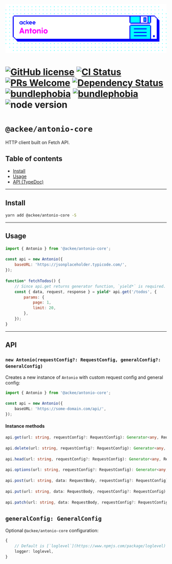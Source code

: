 ![ackee|Antonio](/assets/ackee_git_frontend_antonio.png)

# [![GitHub license](https://img.shields.io/badge/license-MIT-blue.svg)](https://github.com/AckeeCZ/antonio/blob/master/LICENSE) [![CI Status](https://img.shields.io/travis/com/AckeeCZ/antonio.svg?style=flat)](https://travis-ci.com/AckeeCZ/antonio) [![PRs Welcome](https://img.shields.io/badge/PRs-welcome-brightgreen.svg)](https://reactjs.org/docs/how-to-contribute.html#your-first-pull-request) [![Dependency Status](https://img.shields.io/david/AckeeCZ/antonio.svg?style=flat-square)](https://david-dm.org/AckeeCZ/antonio) [![bundlephobia](https://flat.badgen.net/bundlephobia/min/@ackee/antonio-core)](https://bundlephobia.com/result?p=@ackee/antonio-core) [![bundlephobia](https://flat.badgen.net/bundlephobia/minzip/@ackee/antonio-core)](https://bundlephobia.com/result?p=@ackee/antonio-core) ![node version](https://img.shields.io/node/v/@ackee/antonio-core)

# `@ackee/antonio-core`

HTTP client built on Fetch API.

## Table of contents

-   [Install](#install)
-   [Usage](#usage)
-   [API (TypeDoc)](./docs)

---

## <a name="install"></a>Install

```bash
yarn add @ackee/antonio-core -S
```

---

## <a name="usage"></a>Usage

```js
import { Antonio } from '@ackee/antonio-core';

const api = new Antonio({
    baseURL: 'https://jsonplaceholder.typicode.com/',
});

function* fetchTodos() {
    // Since api.get returns generator function, `yield*` is required.
    const { data, request, response } = yield* api.get('/todos', {
        params: {
            page: 1,
            limit: 20,
        },
    });
}
```

---

## <a name="api"></a>API

### <a name="api-create"></a>`new Antonio(requestConfig?: RequestConfig, generalConfig?: GeneralConfig)`

Creates a new instance of `Antonio` with custom request config and general config:

```ts
import { Antonio } from '@ackee/antonio-core';

const api = new Antonio({
    baseURL: 'https://some-domain.com/api/',
});
```

#### Instance methods

```ts
api.get(url: string, requestConfig?: RequestConfig): Generator<any, RequestResult>

api.delete(url: string, requestConfig?: RequestConfig): Generator<any, RequestResult>

api.head(url: string, requestConfig?: RequestConfig): Generator<any, RequestResult>

api.options(url: string, requestConfig?: RequestConfig): Generator<any, RequestResult>

api.post(url: string, data: RequestBody, requestConfig?: RequestConfig): Generator<any, RequestResult>

api.put(url: string, data: RequestBody, requestConfig?: RequestConfig): Generator<any, RequestResult>

api.patch(url: string, data: RequestBody, requestConfig?: RequestConfig): Generator<any, RequestResult>
```

## <a name="api-general-config"></a>`generalConfig: GeneralConfig`

Optional `@ackee/antonio-core` configuration:

```ts
{
    // Default is [`loglevel`](https://www.npmjs.com/package/loglevel)
    logger: loglevel,
}
```
